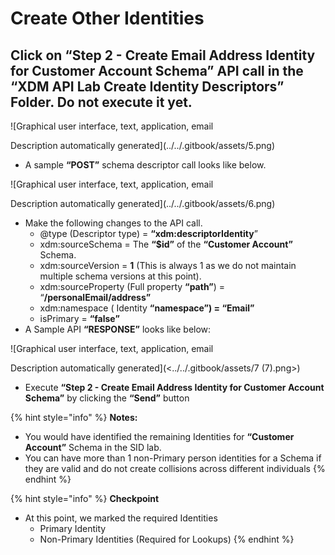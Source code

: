 # Create Other Identities

## **Click on “Step 2 - Create Email Address Identity for Customer Account Schema”** API call in the **“XDM API Lab Create Identity Descriptors”** Folder. **Do not execute it yet.**

![Graphical user interface, text, application, email

Description automatically generated](../../.gitbook/assets/5.png)

* A sample **“POST”** schema descriptor call looks like below.

![Graphical user interface, text, application, email

Description automatically generated](../../.gitbook/assets/6.png)

* Make the following changes to the API call.
  * @type (Descriptor type) = **“xdm:descriptorIdentity**”
  * xdm:sourceSchema = The **“$id”** of the **“Customer Account”** Schema.
  * xdm:sourceVersion = **1** (This is always 1 as we do not maintain multiple schema versions at this point).
  * xdm:sourceProperty (Full property **“path”**) = “**/personalEmail/address”**
  * xdm:namespace ( Identity **“namespace”) = “Email”**
  * isPrimary = **“false”**
* A Sample API **“RESPONSE”** looks like below:

![Graphical user interface, text, application, email

Description automatically generated](<../../.gitbook/assets/7 (7).png>)

* Execute **“Step 2 - Create Email Address Identity for Customer Account Schema”** by clicking the **“Send”** button

{% hint style="info" %}
**Notes:**

* You would have identified the remaining Identities for **“Customer Account”** Schema in the SID lab.
* You can have more than 1 non-Primary person identities for a Schema if they are valid and do not create collisions across different individuals
{% endhint %}



{% hint style="info" %}
**Checkpoint**

* At this point, we marked the required Identities
  * Primary Identity
  * Non-Primary Identities (Required for Lookups)
{% endhint %}
